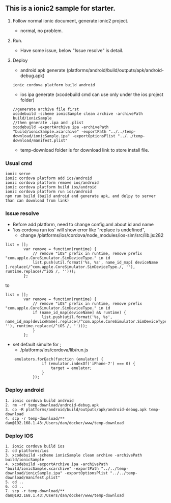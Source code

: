 ## This is a ionic2 sample for starter.

1. Follow normal ionic document, generate ionic2 project.
    * normal, no problem.
2. Run.
    * Have some issue, below "Issue resolve" is detail.
3. Deploy
    * android apk generate (platforms/android/build/outputs/apk/android-debug.apk)

    ```
    ionic cordova platform build android
    ```
    * ios ipa generate (xcodebuild cmd can use only under the ios project folder)

    ```
    //generate archive file first
    xcodebuild -scheme ionicSample clean archive -archivePath build/ionicSample
    //then generate .ipa and .plist
    xcodebuild -exportArchive ipa -archivePath "build/ionicSample.xcarchive" -exportPath "../../temp-download/ionicSample.ipa" -exportOptionsPlist "../../temp-download/manifest.plist"
    ```
    * temp-download folder is for download link to store install file.

### Usual cmd
```
ionic serve
ionic cordova platform add ios/android
ionic cordova platform remove ios/android
ionic cordova platform build ios/android
ionic cordova platform run ios/android
npm run build (build android and generate apk, and delpy to server than can download from link)
```

### Issue resolve
* Before add platform, need to change config.xml about id and name
* 'ios cordova run ios' will show error like "replace is undefined", 
    - change /platforms/ios/cordova/node_modules/ios-sim/src/lib.js:282

```
list = [];
        var remove = function(runtime) {
            // remove "iOS" prefix in runtime, remove prefix "com.apple.CoreSimulator.SimDeviceType." in id
            list.push(util.format('%s, %s', name_id_map[ deviceName ].replace(/^com.apple.CoreSimulator.SimDeviceType./, ''), runtime.replace(/^iOS /, '')));
        };
```
to
```
list = [];
        var remove = function(runtime) {
            // remove "iOS" prefix in runtime, remove prefix "com.apple.CoreSimulator.SimDeviceType." in id
            if (name_id_map[deviceName] && runtime) {
                list.push(util.format('%s, %s', name_id_map[deviceName].replace(/^com.apple.CoreSimulator.SimDeviceType./, ''), runtime.replace(/^iOS /, '')));
            }
        };
```
* set default simulte for ;
    - /platforms/ios/cordova/lib/run.js
```
    emulators.forEach(function (emulator) {
                if (emulator.indexOf('iPhone-7') === 0) {
                    target = emulator;
                }
            });
```
### Deploy android
```
1. ionic cordova build android
2. rm -rf temp-download/android-debug.apk
3. cp -R platforms/android/build/outputs/apk/android-debug.apk temp-download
4. scp -r temp-download/** dan@192.168.1.43:/Users/dan/docker/www/temp-download
```
### Deploy IOS
```
1. ionic cordova build ios
2. cd platforms/ios
3. xcodebuild -scheme ionicSample clean archive -archivePath build/ionicSample
4. xcodebuild -exportArchive ipa -archivePath "build/ionicSample.xcarchive" -exportPath "../../temp-download/ionicSample.ipa" -exportOptionsPlist "../../temp-download/manifest.plist"
5. cd ..
6. cd ..
7. scp -r temp-download/** dan@192.168.1.43:/Users/dan/docker/www/temp-download
```



